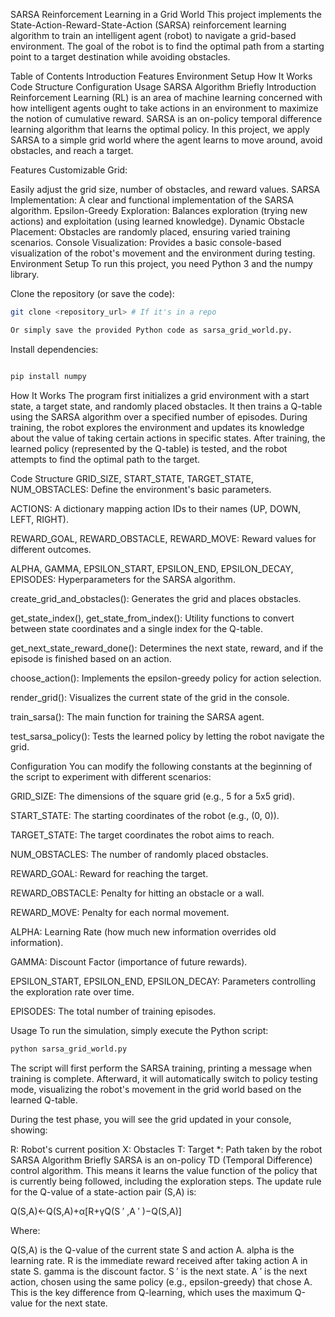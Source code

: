 SARSA Reinforcement Learning in a Grid World
This project implements the State-Action-Reward-State-Action (SARSA) reinforcement learning algorithm to train an intelligent agent (robot) to navigate a grid-based environment. The goal of the robot is to find the optimal path from a starting point to a target destination while avoiding obstacles.

Table of Contents
Introduction
Features
Environment Setup
How It Works
Code Structure
Configuration
Usage
SARSA Algorithm Briefly
Introduction
Reinforcement Learning (RL) is an area of machine learning concerned with how intelligent agents ought to take actions in an environment to maximize the notion of cumulative reward. SARSA is an on-policy temporal difference learning algorithm that learns the optimal policy. In this project, we apply SARSA to a simple grid world where the agent learns to move around, avoid obstacles, and reach a target.

Features
Customizable Grid: 

Easily adjust the grid size, number of obstacles, and reward values.
SARSA Implementation: A clear and functional implementation of the SARSA algorithm.
Epsilon-Greedy Exploration: Balances exploration (trying new actions) and exploitation (using learned knowledge).
Dynamic Obstacle Placement: Obstacles are randomly placed, ensuring varied training scenarios.
Console Visualization: Provides a basic console-based visualization of the robot's movement and the environment during testing.
Environment Setup
To run this project, you need Python 3 and the numpy library.

Clone the repository (or save the code):

```bash
git clone <repository_url> # If it's in a repo

Or simply save the provided Python code as sarsa_grid_world.py.
```
Install dependencies:
```bash

pip install numpy
```
How It Works
The program first initializes a grid environment with a start state, a target state, and randomly placed obstacles. It then trains a Q-table using the SARSA algorithm over a specified number of episodes. During training, the robot explores the environment and updates its knowledge about the value of taking certain actions in specific states. After training, the learned policy (represented by the Q-table) is tested, and the robot attempts to find the optimal path to the target.

Code Structure
GRID_SIZE, START_STATE, TARGET_STATE, NUM_OBSTACLES: Define the environment's basic parameters.

ACTIONS: A dictionary mapping action IDs to their names (UP, DOWN, LEFT, RIGHT).

REWARD_GOAL, REWARD_OBSTACLE, REWARD_MOVE: Reward values for different outcomes.

ALPHA, GAMMA, EPSILON_START, EPSILON_END, EPSILON_DECAY, EPISODES: Hyperparameters for the SARSA algorithm.

create_grid_and_obstacles(): Generates the grid and places obstacles.

get_state_index(), get_state_from_index(): Utility functions to convert between state coordinates and a single index for the Q-table.

get_next_state_reward_done(): Determines the next state, reward, and if the episode is finished based on an action.

choose_action(): Implements the epsilon-greedy policy for action selection.

render_grid(): Visualizes the current state of the grid in the console.

train_sarsa(): The main function for training the SARSA agent.

test_sarsa_policy(): Tests the learned policy by letting the robot navigate the grid.

Configuration
You can modify the following constants at the beginning of the script to experiment with different scenarios:

GRID_SIZE: The dimensions of the square grid (e.g., 5 for a 5x5 grid).

START_STATE: The starting coordinates of the robot (e.g., (0, 0)).

TARGET_STATE: The target coordinates the robot aims to reach.

NUM_OBSTACLES: The number of randomly placed obstacles.

REWARD_GOAL: Reward for reaching the target.

REWARD_OBSTACLE: Penalty for hitting an obstacle or a wall.

REWARD_MOVE: Penalty for each normal movement.

ALPHA: Learning Rate (how much new information overrides old information).

GAMMA: Discount Factor (importance of future rewards).

EPSILON_START, EPSILON_END, EPSILON_DECAY: Parameters controlling the exploration rate over time.

EPISODES: The total number of training episodes.

Usage
To run the simulation, simply execute the Python script:


```bash
python sarsa_grid_world.py
```

The script will first perform the SARSA training, printing a message when training is complete. Afterward, it will automatically switch to policy testing mode, visualizing the robot's movement in the grid world based on the learned Q-table.

During the test phase, you will see the grid updated in your console, showing:

R: Robot's current position
X: Obstacles
T: Target
*: Path taken by the robot
SARSA Algorithm Briefly
SARSA is an on-policy TD (Temporal Difference) control algorithm. This means it learns the value function of the policy that is currently being followed, including the exploration steps. The update rule for the Q-value of a state-action pair (S,A) is:

Q(S,A)←Q(S,A)+α[R+γQ(S 
′
 ,A 
′
 )−Q(S,A)]

Where:

Q(S,A) is the Q-value of the current state S and action A.
alpha is the learning rate.
R is the immediate reward received after taking action A in state S.
gamma is the discount factor.
S 
′
  is the next state.
A 
′
  is the next action, chosen using the same policy (e.g., epsilon-greedy) that chose A. This is the key difference from Q-learning, which uses the maximum Q-value for the next state.

